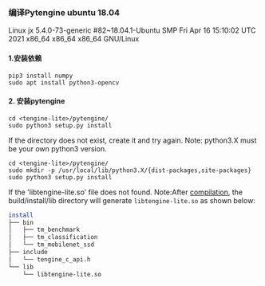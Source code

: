 ### 编译Pytengine ubuntu 18.04
Linux jx 5.4.0-73-generic #82~18.04.1-Ubuntu SMP Fri Apr 16 15:10:02 UTC 2021 x86_64 x86_64 x86_64 GNU/Linux

#### 1.安装依赖

~~~
pip3 install numpy
sudo apt install python3-opencv
~~~

#### 2. 安装pytengine

~~~
cd <tengine-lite>/pytengine/
sudo python3 setup.py install
~~~
If the directory does not exist, create it and try again. Note: python3.X must be your own python3 version.
~~~
cd <tengine-lite>/pytengine/
sudo mkdir -p /usr/local/lib/python3.X/{dist-packages,site-packages}
sudo python3 setup.py install
~~~

If the 'libtengine-lite.so' file does not found. Note:After [compilation](https://tengine-docs.readthedocs.io/en/latest/source_compile/compile_linux.html), the build/install/lib directory will generate `libtengine-lite.so` as shown below:

```bash
install
├── bin
│   ├── tm_benchmark
│   ├── tm_classification
│   └── tm_mobilenet_ssd
├── include
│   └── tengine_c_api.h
└── lib
    └── libtengine-lite.so
```